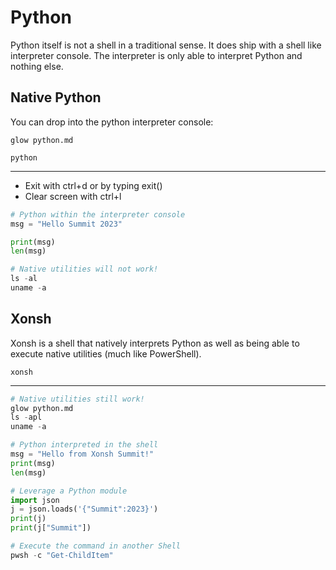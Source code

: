 # Python

Python itself is not a shell in a traditional sense.
It does ship with a shell like interpreter console.
The interpreter is only able to interpret Python and nothing else.

## Native Python

You can drop into the python interpreter console:

```pwsh
glow python.md

python
```

---

- Exit with ctrl+d or by typing exit()
- Clear screen with ctrl+l

```python
# Python within the interpreter console
msg = "Hello Summit 2023"

print(msg)
len(msg)

# Native utilities will not work!
ls -al
uname -a
```

## Xonsh

Xonsh is a shell that natively interprets Python as well as being able to 
execute native utilities (much like PowerShell).

```pwsh
xonsh
```

---

```python
# Native utilities still work!
glow python.md
ls -apl
uname -a

# Python interpreted in the shell
msg = "Hello from Xonsh Summit!"
print(msg)
len(msg)

# Leverage a Python module
import json
j = json.loads('{"Summit":2023}')
print(j)
print(j["Summit"])

# Execute the command in another Shell
pwsh -c "Get-ChildItem"
```

